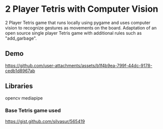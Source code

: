 # 2 Player Tetris with Computer Vision

2 Player Tetris game that runs locally using pygame and uses computer vision to recognize gestures as movements on the board. Adaptation of an open source single player Tetris game with additional rules such as "add_garbage".

## Demo
https://github.com/user-attachments/assets/b1f4b9ea-799f-44dc-9178-cedb1d8967ab

## Libraries
opencv
mediapipe

### Base Tetris game used
https://gist.github.com/silvasur/565419 
